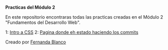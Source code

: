 **Practicas del Módulo 2**

En este repositorio encontraras todas las practicas creadas en el Módulo 2 "Fundamentos del Desarrollo Web".

1: [Intro a CSS](file:///C:/Users/Rafa/OneDrive/Escritorio/modulo2/IntroCSS.html)
2: [Pagina donde eh estado haciendo los commits](file:///C:/Users/Rafa/OneDrive/Escritorio/modulo2/Clase2/propiedadesCSS.html)


Creado por [Fernanda Blanco](https://github.com/FerBlanco06)
